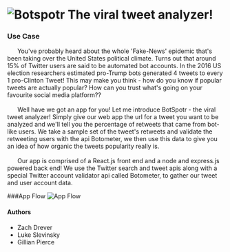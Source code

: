 ![Botspotr](https://github.com/LukeSlev/HackED-2019-React-App/blob/master/client/src/logostraight.png)
The viral tweet analyzer!
=============

### Use Case
<p>  &nbsp;&nbsp;&nbsp;&nbsp;&nbsp;
You've probably heard about the whole 'Fake-News' epidemic that's been taking over the United States political climate. Turns out that around 15% of Twitter users are said to be automated bot accounts. In the 2016 US election researchers estimated pro-Trump bots generated 4 tweets to every 1 pro-Clinton Tweet! This may make you think - how do you know if popular tweets are actually popular? How can you trust what's going on your favourite social media platform??
<br><br>&nbsp;&nbsp;&nbsp;&nbsp;&nbsp;
Well have we got an app for you! Let me introduce BotSpotr - the viral tweet analyzer! Simply give our web app the url for a tweet you want to be analyzed and we'll tell you the percentage of retweets that came from bot-like users. We take a sample set of the tweet's retweets and validate the retweeting users with the api Botometer, we then use this data to give you an idea of how organic the tweets popularity really is.
<br><br>&nbsp;&nbsp;&nbsp;&nbsp;&nbsp;
Our app is comprised of a React.js front end and a node and express.js powered back end! We use the Twitter search and tweet apis along with a special Twitter account validator api called Botometer, to gather our tweet and user account data.</p>

###App Flow
![App Flow](https://github.com/LukeSlev/HackED-2019-React-App/blob/master/src/appflow.png)

#### Authors
* Zach Drever
* Luke Slevinsky
* Gillian Pierce
